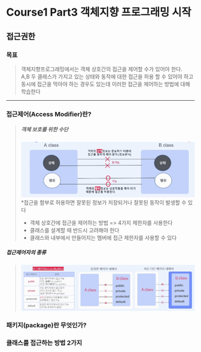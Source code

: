 # Course1 Part3 객체지향 프로그래밍 시작   

## 접근권한

### 목표
> 객체지향프로그래밍에서는 객체 상호간의 접근을 제어할 수가 있어야 한다.   
> A,B 두 클래스가 가지고 있는 상태와 동작에 대한 접근을 허용 할 수 있어야 하고   
> 동시에 접근을 막아야 하는 경우도 있는데 이러한 접근을 제어하는 방법에 대해 학습한다
---
### 접근제어(Access Modifier)란?
> ##### 객체 보호를 위한 수단
> <img src="../../../../../image/accessModifier.png"></img>
> *접근을 함부로 허용하면 잘못된 정보가 저장되거나 잘못된 동작이 발생할 수 있다      
>- 객체 상호간에 접근을 제어하는 방법 => 4가지 제한자를 사용한다
>- 클래스를 설계할 때 반드시 고려해야 한다
>- 클래스와 내부에서 만들어지는 멤버에 접근 제한자를 사용할 수 있다

##### 접근제어자의 종류
> <img src="../../../../../image/accessModifier2.png">

### 패키지(package)란 무엇인가?

### 클래스를 접근하는 방법 2가지
